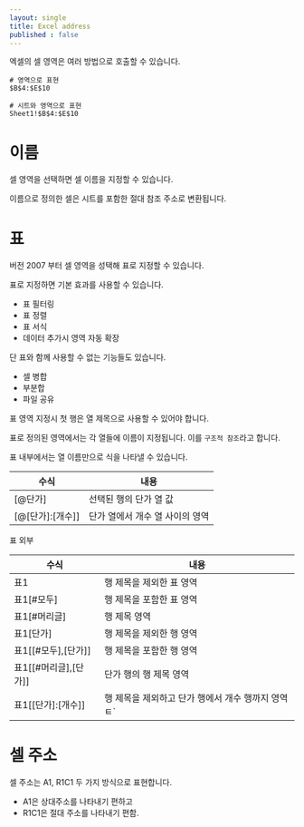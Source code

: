 ```yaml
---
layout: single
title: Excel address
published : false
---
```


엑셀의 셀 영역은 여러 방법으로 호출할 수 있습니다.

```console
# 영역으로 표현
$B$4:$E$10

# 시트와 영역으로 표현
Sheet1!$B$4:$E$10
```

# 이름 

셀 영역을 선택하면 셀 이름을 지정할 수 있습니다.

이름으로 정의한 셀은 시트를 포함한 절대 참조 주소로 변환됩니다.

# 표

버전 2007 부터 셀 영역을 성택해 표로 지정할 수 있습니다.

표로 지정하면 기본 효과를 사용할 수 있습니다.

- 표 필터링
- 표 정렬
- 표 서식
- 데이터 추가시 영역 자동 확장

단 표와 함께 사용할 수 없는 기능들도 있습니다.

- 셀 병합
- 부분합
- 파일 공유

표 영역 지정시 첫 행은 열 제목으로 사용할 수 있어야 합니다.

표로 정의된 영역에서는 각 열들에 이름이 지정됩니다. 이를 `구조적 참조`라고 합니다.

표 내부에서는 열 이름만으로 식을 나타낼 수 있습니다.

| 수식             | 내용                            |
| ---------------- | ------------------------------- |
| [@단가]          | 선택된 행의 단가 열 값          |
| [@[단가]:[개수]] | 단가 열에서 개수 열 사이의 영역 |

표 외부

| 수식                  | 내용                                                |
| --------------------- | --------------------------------------------------- |
| 표1                   | 행 제목을 제외한 표 영역                            |
| 표1[#모두]            | 행 제목을 포함한 표 영역                            |
| 표1[#머리글]          | 행 제목 영역                                        |
| 표1[단가]             | 행 제목을 제외한 행 영역                            |
| 표1[[#모두],[단가]]   | 행 제목을 포함한 행 영역                            |
| 표1[[#머리글],[단가]] | 단가 행의 행 제목 영역                              |
| 표1[[단가]:[개수]]    | 행 제목을 제외하고 단가 행에서 개수 행까지 영역 ㅌ` |




# 셀 주소

셀 주소는 A1, R1C1 두 가지 방식으로 표현합니다.

- A1은 상대주소를 나타내기 편하고
- R1C1은 절대 주소를 나타내기 편함.

## 
